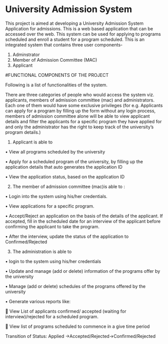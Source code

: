 # University Admission System
This project is aimed at developing a University Admission System Application for admissions. This is a web based application that can be accessed over the web. This system can be used for applying to programs scheduled and enroll a student for a program scheduled. This is an integrated system that contains three user components-
1.  Adminstrator
2.  Member of Admission Committee (MAC) 
3.  Applicant 

#FUNCTIONAL COMPONENTS OF THE PROJECT

Following is a list of functionalities of the system. 

There are three categories of people who would access the system viz. applicants, members of admission committee (mac) and administrators. Each one of them would have some exclusive privileges (for e.g. Applicants can apply for a program by filling up the form without any login process, members of admission committee alone will be able to view applicant details and filter the applicants for a specific program they have applied for and only the administrator has the right to keep track of the university’s program details.)

1.	Applicant is able to 

•	View all programs scheduled by the university

•	Apply for a scheduled program of the university, by filling up the application details that auto generates the application ID

•	View the application status, based on the application ID

2.	The member of admission committee (mac)is able to :

•	Login into the system using his/her credentials.

•	View applications for a specific program.

•	Accept/Reject an application on the basis of the details of the applicant. If accepted, fill in the scheduled date for an interview of the applicant before confirming the applicant to take the program. 

•	After the interview, update the status of the application to Confirmed/Rejected

3.	The administration is able to

•	login to the system using his/her credentials 

•	Update and manage (add or delete) information of the programs offer by the university

•	Manage (add or delete) schedules of the programs offered by the university

•	Generate various reports like:

	View List of applicants confirmed/ accepted (waiting for interview)/rejected for a scheduled program.

	View list of programs scheduled to commence in a give time period

Transition of Status: Applied ->Accepted/Rejected->Confirmed/Rejected
